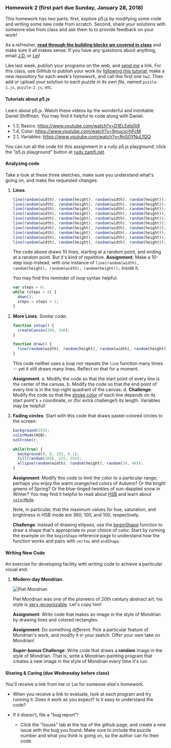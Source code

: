 ### Homework 2 (first part due Sunday, January 28, 2018)

This homework has two parts; first, explore p5.js by modifying some code and writing some new code from scratch. Second, share your solutions with someone else from class and ask them to to provide feedback on your work!

As a refresher, [**read through the building blocks we covered in class**](../building-blocks-code.md) and make sure it all makes sense. If you have any questions about anything, email [J.D.](mailto:jzamfirescupereira@cca.edu) or [Lei](mailto:lxiang@cca.edu)!

Like last week, publish your programs on the web, and [send me](mailto:jzamfirescupereira@cca.edu) a link. For this class, use GitHub to publish your work by [following this tutorial](http://github.com/zamfi/github-guide); make a new repository for each week's homework, and call this first one `hw2`. Then add or upload your solution to *each puzzle in its own file*, named `puzzle-1.js`, `puzzle-2.js`, *etc.*

#### Tutorials about p5.js

Learn about p5.js. Watch these videos by the wonderful and inimitable Daniel Shiffman. You may find it helpful to code along with Daniel.

- 1.3, Basics: https://www.youtube.com/watch?v=D1ELEeIs0j8
- 1.4, Color: https://www.youtube.com/watch?v=9mucjcrhFcM
- 2.1, Variables: https://www.youtube.com/watch?v=RnS0YNuLfQQ

You can run all the code for this assignment in a rudy p5.js playground; click the "p5.js playground" button at [rudy.zamfi.net](http://rudy.zamfi.net).

#### Analyzing code

Take a look at these three sketches, make sure you understand what's going on, and make the requested changes:

1.  **Lines**.

    ```javascript
    line(random(width), random(height), random(width), random(height));
    line(random(width), random(height), random(width), random(height));
    line(random(width), random(height), random(width), random(height));
    line(random(width), random(height), random(width), random(height));
    line(random(width), random(height), random(width), random(height));
    line(random(width), random(height), random(width), random(height));
    line(random(width), random(height), random(width), random(height));
    line(random(width), random(height), random(width), random(height));
    line(random(width), random(height), random(width), random(height));
    line(random(width), random(height), random(width), random(height));
    ```

    The code above draws 10 lines, starting at a random point, and ending at a random point. But it's kind of repetitive. **Assignment**: Make a 10-step loop instead, with one instance of `line(random(width), random(height), random(width), random(height));` inside it.
    
    You may find this reminder of loop syntax helpful:

    ```javascript
    var steps = 0;
    while (steps < 8) {
      down();
      steps = steps + 1;
    }
    ```
    
2.  **More Lines**. Similar code:

    ```javascript
    function setup() {
      createCanvas(340, 340);
    }

    function draw() {
      line(random(width), random(height), random(width), random(height));
    }
    ```
    
    This code neither uses a loop nor repeats the `line` function many times -- yet it still draws many lines. Reflect on that for a moment.
    
    **Assignment**:
    a.  Modify the code so that the start point of every line is the center of the canvas.
    b.  Modify the code so that the end point of every line is in the top-right quadrant of the canvas.
    d.  **Challenge**: Modify the code so that the [stroke color](https://p5js.org/reference/#/p5/stroke) of each line depends on its start point's `x` coordinate, or (for extra challenge!) its length. Variables may be helpful!

3.  **Fading circles**. Start with this code that draws pastel-colored circles to the screen:

    ```javascript
    background(255);
    colorMode(HSB);
    noStroke();

    while(true) {
      background(0, 0, 255, 0.1);
      fill(random(360), 255, 255);
      ellipse(random(width), random(height), random(20, 40));
    }
    ```
    
    **Assignment**: Modify this code to limit the color to a particular range; perhaps you enjoy the warm orange/red colors of Autumn? Or the bright greens of Spring? Or the blue-tinged twinkles of sun-dappled snow in Winter? You may find it helpful to read about [HSB](https://learnui.design/blog/the-hsb-color-system-practicioners-primer.html) and learn about [`colorMode`](https://p5js.org/reference/#/p5/colorMode). 
    
    Note, in particular, that the maximum values for hue, saturation, and brightness in HSB mode are 360, 100, and 100, respectively.

    **Challenge**: Instead of drawing ellipses, use the [beginShape](https://p5js.org/reference/#/p5/beginShape) function to draw a shape that's appropriate to your choice of color. Start by running the example on the `beginShape` reference page to understand how the function works and pairs with `vertex` and `endShape`.
    
#### Writing New Code

An exercise for developing facility with writing code to achieve a particular visual end.

1.  **Modern-day Mondrian**. 

    ![Piet Mondrian](https://upload.wikimedia.org/wikipedia/commons/4/47/Piet_Mondriaan_-_03.jpg)

    Piet Mondrian was one of the pioneers of 20th century abstract art; his style is [very recognizable](https://www.google.com/search?q=mondrian&client=safari&rls=en&tbm=isch&tbas=0&source=lnt&sa=X&ved=0ahUKEwjonc6SufTYAhWN0YMKHYtoCJsQpwUIIA&biw=1362&bih=940&dpr=2#imgrc=_). Let's copy him!
    
    **Assignment**: Write code that makes an image in the style of Mondrian by drawing lines and colored rectangles.
    
    **Assignment**: Do something *different*. Pick a particular feature of Mondrian's work, and modify it in your sketch. Offer your own take on Mondrian!
    
    **Super-bonus Challenge**: Write code that draws a **random** image in the style of Mondrian. That is, write a Mondrian-painting program that creates a new image in the style of Mondrian every time it's run.


#### Sharing & Caring (due Wednesday before class)

You'll receive a link from me or Lei for someone else's homework.

- When you receive a link to evaluate, look at each program and try running it. Does it work as you expect? Is it easy to understand the code?

- If it doesn't, file a "bug report"!

  - Click the "Issues" tab at the top of the github page, and create a new issue with the bug you found. Make sure to include the puzzle number and what you think is going on, so the author can fix their code.
